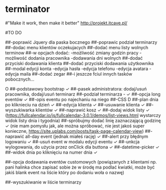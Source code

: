 # terminator
#"Make it work, then make it better"
http://projekt.itcave.pl/

#TO DO

##-poprawić Jquery dla paska bocznego
##-poprawic podział terminarzy
##-dodac menu klientów oczekujacych
##-dodać menu listy wolnych terminow
##-w opcjach dodać:
-możliwość zmiany godzin pracy
-możliwość dodania pracownika
-dodawania dni wolnych
##-dodać przyciski dodawania klienta
##-dodać przyciski dodawania użytkownika
##-modal edycji konta
-edycja hasła
-edycja telefonu
-edycja avatara
-edycja maila
##-dodać zegar
##-i jeszcze fciul innych tasków pobocznych...

O
##-podstawowy bootstrap ✓
##-pasek administratora: dodaj/usuń pracownika, dodaj/usuń terminarz
##-podział terminarza - ✓
##-opcja long eventów ✓
##-opis eventu po najechaniu na niego
##-CSS
D
##-plan dnia po kliknieciu na dzień ✓
##-edycja klienta ✓
##-usuwanie klienta ✓
##-wyszukiwarka klientów ✓
##-naprawić kosz ✓
##-dodaj widok listy ✓
(https://fullcalendar.io/js/fullcalendar-3.0.1/demos/list-views.html wystarczy widok listy dnia i tygodnia)
##-spróbujmy dodać linię zaznaczającą godzinę ✓
(nie mam pomysłu jak, ale można spróbować, nie jest jakoś super konieczne, https://site.uplabs.com/posts/task-page-calendar-view)
##-naprawić all-day event (jednak miałeś rację) ✓
##-alert przy błędnym logowaniu ✓
##-usuń event w modalu edycji eventu ✓
##-unkcja wylogowania, do użycia przez onClick dla buttona ✓
##-datetime-picker ✓
##-widok dnia po kliknięciu na numer dnia ✓

##-opcja dodawania eventów customowych
(powiązanych z klientami np. pani halinka chce zapisać sobie że w środę ma podlać kwiatki,
może być jakiś blank event na liście który po dodaniu woła o nazwę)

##-wyszukiwanie w liście terminarzy
